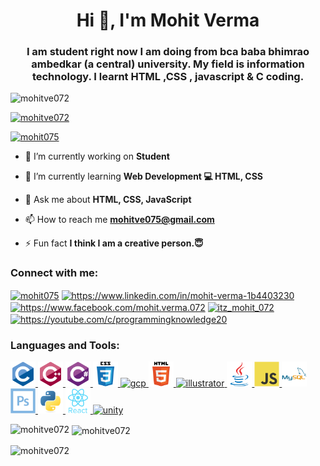 <h1 align="center">Hi 👋, I'm Mohit Verma</h1>
<h3 align="center">I am student right now I am doing from bca baba bhimrao ambedkar (a central) university. My field is information technology. I learnt HTML ,CSS , javascript & C coding.</h3>

<p align="left"> <img src="https://komarev.com/ghpvc/?username=mohitve072&label=Profile%20views&color=0e75b6&style=flat" alt="mohitve072" /> </p>

<p align="left"> <a href="https://github.com/ryo-ma/github-profile-trophy"><img src="https://github-profile-trophy.vercel.app/?username=mohitve072" alt="mohitve072" /></a> </p>

<p align="left"> <a href="https://twitter.com/mohit075" target="blank"><img src="https://img.shields.io/twitter/follow/mohit075?logo=twitter&style=for-the-badge" alt="mohit075" /></a> </p>

- 🔭 I’m currently working on **Student**

- 🌱 I’m currently learning **Web Development 💻 HTML, CSS**

- 💬 Ask me about **HTML, CSS, JavaScript**

- 📫 How to reach me **mohitve075@gmail.com**

- ⚡ Fun fact **I think I am a creative person.😇**

<h3 align="left">Connect with me:</h3>
<p align="left">
<a href="https://twitter.com/mohit075" target="blank"><img align="center" src="https://raw.githubusercontent.com/rahuldkjain/github-profile-readme-generator/master/src/images/icons/Social/twitter.svg" alt="mohit075" height="30" width="40" /></a>
<a href="https://linkedin.com/in/https://www.linkedin.com/in/mohit-verma-1b4403230" target="blank"><img align="center" src="https://raw.githubusercontent.com/rahuldkjain/github-profile-readme-generator/master/src/images/icons/Social/linked-in-alt.svg" alt="https://www.linkedin.com/in/mohit-verma-1b4403230" height="30" width="40" /></a>
<a href="https://fb.com/https://www.facebook.com/mohit.verma.072" target="blank"><img align="center" src="https://raw.githubusercontent.com/rahuldkjain/github-profile-readme-generator/master/src/images/icons/Social/facebook.svg" alt="https://www.facebook.com/mohit.verma.072" height="30" width="40" /></a>
<a href="https://instagram.com/cse_mohit" target="blank"><img align="center" src="https://raw.githubusercontent.com/rahuldkjain/github-profile-readme-generator/master/src/images/icons/Social/instagram.svg" alt="itz_mohit_072" height="30" width="40" /></a>
<a href="https://www.youtube.com/c/https://youtube.com/c/programmingknowledge20" target="blank"><img align="center" src="https://raw.githubusercontent.com/rahuldkjain/github-profile-readme-generator/master/src/images/icons/Social/youtube.svg" alt="https://youtube.com/c/programmingknowledge20" height="30" width="40" /></a>
</p>

<h3 align="left">Languages and Tools:</h3>
<p align="left"> <a href="https://www.cprogramming.com/" target="_blank" rel="noreferrer"> <img src="https://raw.githubusercontent.com/devicons/devicon/master/icons/c/c-original.svg" alt="c" width="40" height="40"/> </a> <a href="https://www.w3schools.com/cpp/" target="_blank" rel="noreferrer"> <img src="https://raw.githubusercontent.com/devicons/devicon/master/icons/cplusplus/cplusplus-original.svg" alt="cplusplus" width="40" height="40"/> </a> <a href="https://www.w3schools.com/cs/" target="_blank" rel="noreferrer"> <img src="https://raw.githubusercontent.com/devicons/devicon/master/icons/csharp/csharp-original.svg" alt="csharp" width="40" height="40"/> </a> <a href="https://www.w3schools.com/css/" target="_blank" rel="noreferrer"> <img src="https://raw.githubusercontent.com/devicons/devicon/master/icons/css3/css3-original-wordmark.svg" alt="css3" width="40" height="40"/> </a> <a href="https://cloud.google.com" target="_blank" rel="noreferrer"> <img src="https://www.vectorlogo.zone/logos/google_cloud/google_cloud-icon.svg" alt="gcp" width="40" height="40"/> </a> <a href="https://www.w3.org/html/" target="_blank" rel="noreferrer"> <img src="https://raw.githubusercontent.com/devicons/devicon/master/icons/html5/html5-original-wordmark.svg" alt="html5" width="40" height="40"/> </a> <a href="https://www.adobe.com/in/products/illustrator.html" target="_blank" rel="noreferrer"> <img src="https://www.vectorlogo.zone/logos/adobe_illustrator/adobe_illustrator-icon.svg" alt="illustrator" width="40" height="40"/> </a> <a href="https://www.java.com" target="_blank" rel="noreferrer"> <img src="https://raw.githubusercontent.com/devicons/devicon/master/icons/java/java-original.svg" alt="java" width="40" height="40"/> </a> <a href="https://developer.mozilla.org/en-US/docs/Web/JavaScript" target="_blank" rel="noreferrer"> <img src="https://raw.githubusercontent.com/devicons/devicon/master/icons/javascript/javascript-original.svg" alt="javascript" width="40" height="40"/> </a> <a href="https://www.mysql.com/" target="_blank" rel="noreferrer"> <img src="https://raw.githubusercontent.com/devicons/devicon/master/icons/mysql/mysql-original-wordmark.svg" alt="mysql" width="40" height="40"/> </a> <a href="https://www.photoshop.com/en" target="_blank" rel="noreferrer"> <img src="https://raw.githubusercontent.com/devicons/devicon/master/icons/photoshop/photoshop-line.svg" alt="photoshop" width="40" height="40"/> </a> <a href="https://www.python.org" target="_blank" rel="noreferrer"> <img src="https://raw.githubusercontent.com/devicons/devicon/master/icons/python/python-original.svg" alt="python" width="40" height="40"/> </a> <a href="https://reactjs.org/" target="_blank" rel="noreferrer"> <img src="https://raw.githubusercontent.com/devicons/devicon/master/icons/react/react-original-wordmark.svg" alt="react" width="40" height="40"/> </a> <a href="https://unity.com/" target="_blank" rel="noreferrer"> <img src="https://www.vectorlogo.zone/logos/unity3d/unity3d-icon.svg" alt="unity" width="40" height="40"/> </a> </p>

<p><img align="left" src="https://github-readme-stats.vercel.app/api/top-langs?username=mohitve072&show_icons=true&locale=en&layout=compact" alt="mohitve072" /></p>

<p>&nbsp;<img align="center" src="https://github-readme-stats.vercel.app/api?username=mohitve072&show_icons=true&locale=en" alt="mohitve072" /></p>

<p><img align="center" src="https://github-readme-streak-stats.herokuapp.com/?user=mohitve072&" alt="mohitve072" /></p>

